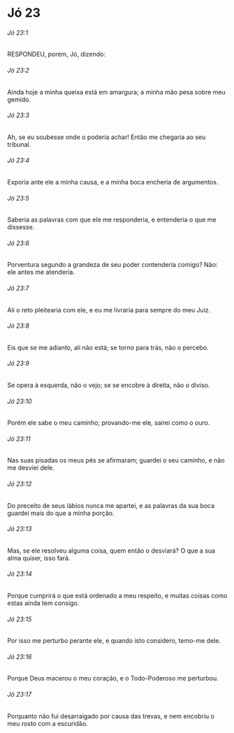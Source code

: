 # Jó 23

###### Jó 23:1

RESPONDEU, porém, Jó, dizendo:

###### Jó 23:2

Ainda hoje a minha queixa está em amargura; a minha mão pesa sobre meu gemido.

###### Jó 23:3

Ah, se eu soubesse onde o poderia achar! Então me chegaria ao seu tribunal.

###### Jó 23:4

Exporia ante ele a minha causa, e a minha boca encheria de argumentos.

###### Jó 23:5

Saberia as palavras com que ele me responderia, e entenderia o que me dissesse.

###### Jó 23:6

Porventura segundo a grandeza de seu poder contenderia comigo? Não: ele antes me atenderia.

###### Jó 23:7

Ali o reto pleitearia com ele, e eu me livraria para sempre do meu Juiz.

###### Jó 23:8

Eis que se me adianto, ali não está; se torno para trás, não o percebo.

###### Jó 23:9

Se opera à esquerda, não o vejo; se se encobre à direita, não o diviso.

###### Jó 23:10

Porém ele sabe o meu caminho; provando-me ele, sairei como o ouro.

###### Jó 23:11

Nas suas pisadas os meus pés se afirmaram; guardei o seu caminho, e não me desviei dele.

###### Jó 23:12

Do preceito de seus lábios nunca me apartei, e as palavras da sua boca guardei mais do que a minha porção.

###### Jó 23:13

Mas, se ele resolveu alguma coisa, quem então o desviará? O que a sua alma quiser, isso fará.

###### Jó 23:14

Porque cumprirá o que está ordenado a meu respeito, e muitas coisas como estas ainda tem consigo.

###### Jó 23:15

Por isso me perturbo perante ele, e quando isto considero, temo-me dele.

###### Jó 23:16

Porque Deus macerou o meu coração, e o Todo-Poderoso me perturbou.

###### Jó 23:17

Porquanto não fui desarraigado por causa das trevas, e nem encobriu o meu rosto com a escuridão.

